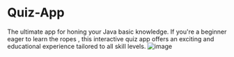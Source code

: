 # Quiz-App
The ultimate app for honing your Java basic knowledge. If you're a beginner eager to learn the ropes , this interactive quiz app offers an exciting and educational experience tailored to all skill levels. 
![image](https://github.com/Niveditasri/Quiz-App/assets/112811084/d172a1f2-6d54-4c81-a465-0f4039736c18)
